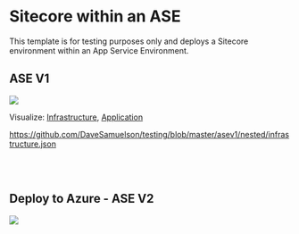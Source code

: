 # Sitecore within an ASE

This template is for testing purposes only and deploys a Sitecore environment within an App Service Environment.

 
## ASE V1
<a href="https://portal.azure.com/#create/Microsoft.Template/uri/https%3A%2F%2Fraw.githubusercontent.com%2Fdavesamuelson%2Ftesting%2Fmaster%2Fasev1%2Fazuredeploy.json" target="_blank">
<img src="http://azuredeploy.net/deploybutton.png"/>
</a>



Visualize: 
[Infrastructure](http://armviz.io/#/load=https%3A%2F%2Fraw.githubusercontent.com%2Fdavesamuelson%2Ftesting%2Fmaster%2Fasev1%2Fnested/infrastructure.json),
[Application](http://armviz.io/#/load=https://raw.githubusercontent.com/DaveSamuelson/testing/master/asev1/nested/application.json)




https://github.com/DaveSamuelson/testing/blob/master/asev1/nested/infrastructure.json




</br>
</br>
<h2>Deploy to Azure - ASE V2</h2>
<a href="https://portal.azure.com/#create/Microsoft.Template/uri/https%3A%2F%2Fraw.githubusercontent.com%2Fdavesamuelson%2Ftesting%2Fmaster%2Fasev2%2Fazuredeploy.json" target="_blank">
<img src="http://azuredeploy.net/deploybutton.png"/>
</a>
